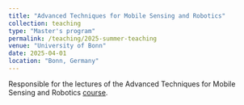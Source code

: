 ```yaml
---
title: "Advanced Techniques for Mobile Sensing and Robotics"
collection: teaching
type: "Master's program"
permalink: /teaching/2025-summer-teaching
venue: "University of Bonn"
date: 2025-04-01
location: "Bonn, Germany"
---
```


Responsible for the lectures of the Advanced Techniques for Mobile Sensing and Robotics [course](https://www.ipb.uni-bonn.de/msr2-2021/index.html).
